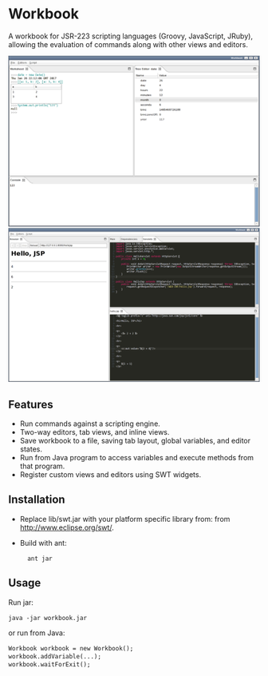 Workbook
========

A workbook for JSR-223 scripting languages (Groovy, JavaScript, JRuby), allowing the evaluation of commands
along with other views and editors.

![Screenshot1](screenshot1.png)
![Screenshot2](screenshot2.png)

Features
--------

* Run commands against a scripting engine.
* Two-way editors, tab views, and inline views.
* Save workbook to a file, saving tab layout, global variables, and editor states.
* Run from Java program to access variables and execute methods from that program.
* Register custom views and editors using SWT widgets.

Installation
------------

* Replace lib/swt.jar with your platform specific library from: from http://www.eclipse.org/swt/.

* Build with ant:

        ant jar
    
Usage
-----

Run jar:

    java -jar workbook.jar

or run from Java:

	Workbook workbook = new Workbook();
	workbook.addVariable(...);
	workbook.waitForExit();
